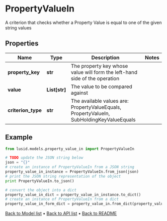 # PropertyValueIn

A criterion that checks whether a Property Value is equal to one of the given string values

## Properties
Name | Type | Description | Notes
------------ | ------------- | ------------- | -------------
**property_key** | **str** | The property key whose value will form the left-hand side of the operation | 
**value** | **List[str]** | The value to be compared against | 
**criterion_type** | **str** | The available values are: PropertyValueEquals, PropertyValueIn, SubHoldingKeyValueEquals | 

## Example

```python
from lusid.models.property_value_in import PropertyValueIn

# TODO update the JSON string below
json = "{}"
# create an instance of PropertyValueIn from a JSON string
property_value_in_instance = PropertyValueIn.from_json(json)
# print the JSON string representation of the object
print PropertyValueIn.to_json()

# convert the object into a dict
property_value_in_dict = property_value_in_instance.to_dict()
# create an instance of PropertyValueIn from a dict
property_value_in_form_dict = property_value_in.from_dict(property_value_in_dict)
```
[Back to Model list](../README.md#documentation-for-models) &#8226; [Back to API list](../README.md#documentation-for-api-endpoints) &#8226; [Back to README](../README.md)


